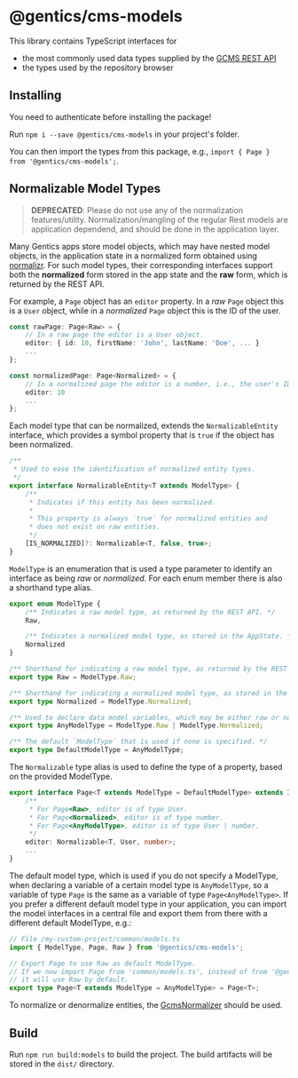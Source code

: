 # @gentics/cms-models

This library contains TypeScript interfaces for

* the most commonly used data types supplied by the [GCMS REST API](https://www.gentics.com/Content.Node/guides/restapi/data.html)
* the types used by the repository browser

## Installing

You need to authenticate before installing the package!

Run `npm i --save @gentics/cms-models` in your project's folder.

You can then import the types from this package, e.g., `import { Page } from '@gentics/cms-models';`.

## Normalizable Model Types

> **DEPRECATED**: Please do not use any of the normalization features/utility.
> Normalization/mangling of the regular Rest models are application dependend, and should be done in the application layer.

Many Gentics apps store model objects, which may have nested model objects, in the application state in a normalized form obtained using [normalizr](https://github.com/paularmstrong/normalizr).
For such model types, their corresponding interfaces support both the **normalized** form stored in the app state and the **raw** form, which is returned by the REST API.

For example, a `Page` object has an `editor` property.
In a *raw* `Page` object this is a `User` object, while in a *normalized* `Page` object this is the ID of the user.
```TypeScript
const rawPage: Page<Raw> = {
    // In a raw page the editor is a User object.
    editor: { id: 10, firstName: 'John', lastName: 'Doe', ... }
    ...
};

const normalizedPage: Page<Normalized> = {
    // In a normalized page the editor is a number, i.e., the user's ID.
    editor: 10
    ...
};
```

Each model type that can be normalized, extends the `NormalizableEntity` interface, which provides a symbol property that is `true` if the object has been normalized.
```TypeScript
/**
 * Used to ease the identification of normalized entity types.
 */
export interface NormalizableEntity<T extends ModelType> {
    /**
     * Indicates if this entity has been normalized.
     *
     * This property is always `true` for normalized entities and
     * does not exist on raw entities.
     */
    [IS_NORMALIZED]?: Normalizable<T, false, true>;
}
```

`ModelType` is an enumeration that is used a type parameter to identify an interface as being *raw* or *normalized*.
For each enum member there is also a shorthand type alias.
```TypeScript
export enum ModelType {
    /** Indicates a raw model type, as returned by the REST API. */
    Raw,

    /** Indicates a normalized model type, as stored in the AppState. */
    Normalized
}

/** Shorthand for indicating a raw model type, as returned by the REST API. */
export type Raw = ModelType.Raw;

/** Shorthand for indicating a normalized model type, as stored in the AppState. */
export type Normalized = ModelType.Normalized;

/** Used to declare data model variables, which may be either raw or normalized. */
export type AnyModelType = ModelType.Raw | ModelType.Normalized;

/** The default `ModelType` that is used if none is specified. */
export type DefaultModelType = AnyModelType;
```

The `Normalizable` type alias is used to define the type of a property, based on the provided ModelType.
```TypeScript
export interface Page<T extends ModelType = DefaultModelType> extends InheritableItem<T> {
    /** 
     * For Page<Raw>, editor is of type User.
     * For Page<Normalized>, editor is of type number.
     * For Page<AnyModelType>, editor is of type User | number.
     */
    editor: Normalizable<T, User, number>;
    ...
}
```

The default model type, which is used if you do not specify a ModelType, when declaring a variable of a certain model type is `AnyModelType`, so a variable of type `Page` is the same as a variable of type `Page<AnyModelType>`.
If you prefer a different default model type in your application, you can import the model interfaces in a central file and export them from there with a different default ModelType, e.g.:
```TypeScript
// File /my-custom-project/common/models.ts
import { ModelType, Page, Raw } from '@gentics/cms-models';

// Export Page to use Raw as default ModelType.
// If we now import Page from 'common/models.ts', instead of from '@gentics/cms-models',
// it will use Raw by default.
export type Page<T extends ModelType = AnyModelType> = Page<T>;
```

To normalize or denormalize entities, the [GcmsNormalizer](./src/lib/models/gcms-normalizer/gcms-normalizer.ts) should be used.

## Build

Run `npm run build:models` to build the project. The build artifacts will be stored in the `dist/` directory.
